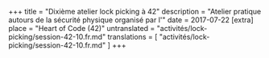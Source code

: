 +++
title = "Dixième atelier lock picking à 42"
description = "Atelier pratique autours de la sécurité physique organisé par l'"
date = 2017-07-22
[extra]
place = "Heart of Code (42)"
untranslated = "activités/lock-picking/session-42-10.fr.md"
translations = [
    "activités/lock-picking/session-42-10.fr.md"
]
+++
